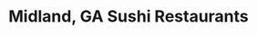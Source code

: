 ---
layout: city
title: Midland, GA Sushi Restaurants
permalink: /georgia/midland/
stateAbbr: GA
stateName: Georgia
cityName: Midland

---